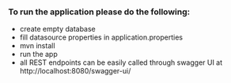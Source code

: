 ### To run the application please do the following:

* create empty database
* fill datasource properties in application.properties
* mvn install
* run the app
* all REST endpoints can be easily called through swagger UI at http://localhost:8080/swagger-ui/
